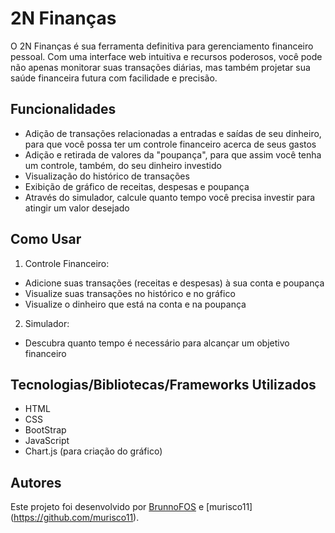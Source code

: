 # 2N Finanças

O 2N Finanças é sua ferramenta definitiva para gerenciamento financeiro pessoal. Com uma interface web intuitiva e recursos poderosos, você pode não apenas monitorar suas transações diárias, mas também projetar sua saúde financeira futura com facilidade e precisão.

## Funcionalidades

- Adição de transações relacionadas a entradas e saídas de seu dinheiro, para que você possa ter um controle financeiro acerca de seus gastos
- Adição e retirada de valores da "poupança", para que assim você tenha um controle, também, do seu dinheiro investido
- Visualização do histórico de transações
- Exibição de gráfico de receitas, despesas e poupança
- Através do simulador, calcule quanto tempo você precisa investir para atingir um valor desejado

## Como Usar

1. Controle Financeiro:
- Adicione suas transações (receitas e despesas) à sua conta e poupança
- Visualize suas transações no histórico e no gráfico
- Visualize o dinheiro que está na conta e na poupança

2. Simulador: 
- Descubra quanto tempo é necessário para alcançar um objetivo financeiro

## Tecnologias/Bibliotecas/Frameworks Utilizados

- HTML
- CSS
- BootStrap
- JavaScript 
- Chart.js (para criação do gráfico)

## Autores

Este projeto foi desenvolvido por [BrunnoFOS](https://github.com/BrunnoFOS) e [murisco11] (https://github.com/murisco11).
